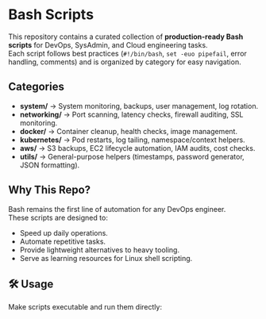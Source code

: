 # Bash Scripts

This repository contains a curated collection of **production-ready Bash scripts** for DevOps, SysAdmin, and Cloud engineering tasks.  
Each script follows best practices (`#!/bin/bash`, `set -euo pipefail`, error handling, comments) and is organized by category for easy navigation.  

## Categories
- **system/** → System monitoring, backups, user management, log rotation.  
- **networking/** → Port scanning, latency checks, firewall auditing, SSL monitoring.  
- **docker/** → Container cleanup, health checks, image management.  
- **kubernetes/** → Pod restarts, log tailing, namespace/context helpers.  
- **aws/** → S3 backups, EC2 lifecycle automation, IAM audits, cost checks.  
- **utils/** → General-purpose helpers (timestamps, password generator, JSON formatting).  

## Why This Repo?
Bash remains the first line of automation for any DevOps engineer.  
These scripts are designed to:  
- Speed up daily operations.  
- Automate repetitive tasks.  
- Provide lightweight alternatives to heavy tooling.  
- Serve as learning resources for Linux shell scripting.  

## 🛠️ Usage
Make scripts executable and run them directly:  

